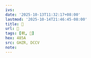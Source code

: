 ```yaml
---
ivs:
date: '2025-10-13T11:32:17+08:00'
lastmod: '2025-10-14T21:46:45-08:00'
title: 󰬙
url: 󰬙
tags: [䡚, 𨍧]
hex: 485A
src: GHZR, DCCV
note:
---
```

